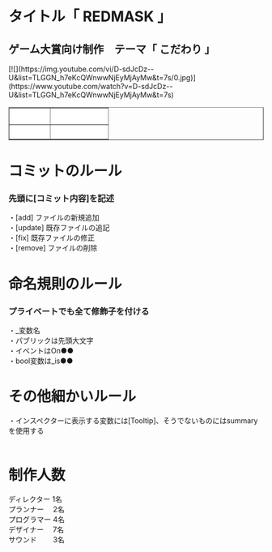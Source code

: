 <h1> タイトル「 REDMASK 」 </h1>
<h2>ゲーム大賞向け制作　テーマ「 こだわり 」</h2>
<tr>
[![](https://img.youtube.com/vi/D-sdJcDz--U&list=TLGGN_h7eKcQWnwwNjEyMjAyMw&t=7s/0.jpg)](https://www.youtube.com/watch?v=D-sdJcDz--U&list=TLGGN_h7eKcQWnwwNjEyMjAyMw&t=7s)
</tr>
<tr>
<table border="1" width="300">
</tr>
<tr>
<th bgcolor="#FFFFFF"><font color="#FFFFFF">エンジン</font></th>
<th bgcolor="#FFFFFF"><font color="#FFFFFF">バージョン</font></th>
</tr>
<tr>
<th bgcolor="#FFFFFF"><font color="#FFFFFF">Unity</font></th>
<th bgcolor="#FFFFFF"><font color="#FFFFFF">2021.3.15f1</font></th>
</tr>
</table>

<h1> コミットのルール </h1>
<h3> 先頭に[コミット内容]を記述 </h3>
・[add] ファイルの新規追加<br>
・[update] 既存ファイルの追記<br>
・[fix] 既存ファイルの修正<br>
・[remove] ファイルの削除<br>

<h1> 命名規則のルール </h1>
<h3> プライベートでも全て修飾子を付ける </h3>
・_変数名<br>
・パブリックは先頭大文字<br>
・イベントはOn●●<br>
・bool変数は_is●●<br>

<h1> その他細かいルール </h1>
・インスペクターに表示する変数には[Tooltip]、そうでないものにはsummaryを使用する<br>

<br>
<h1> 制作人数 </h1>
ディレクター 1名<br>
プランナー　 2名<br>
プログラマー 4名<br>
デザイナー　 7名<br>
サウンド　　 3名<br>

